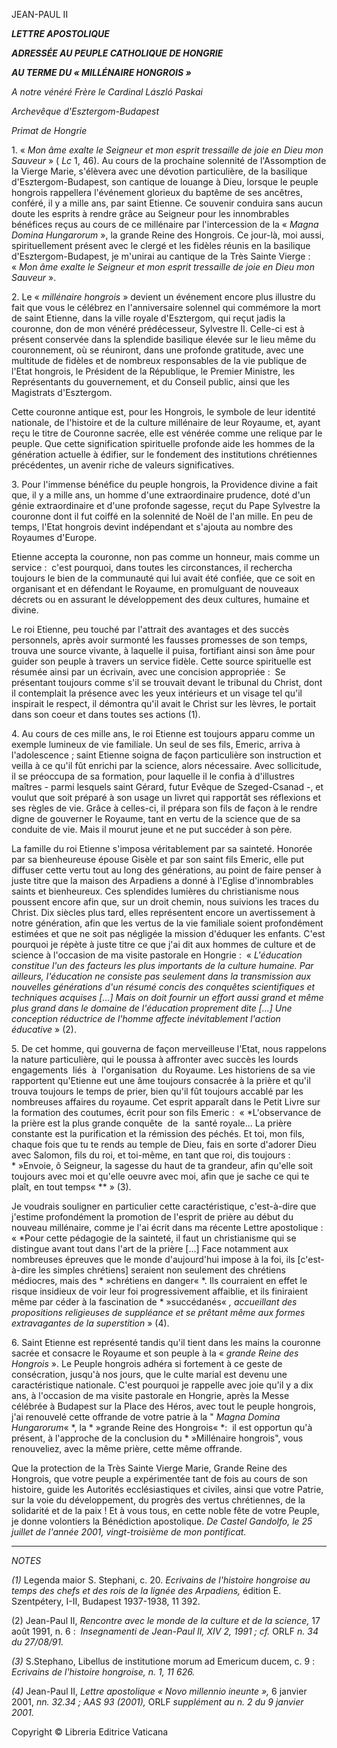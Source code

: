 JEAN-PAUL II

***LETTRE APOSTOLIQUE***

***ADRESSÉE AU PEUPLE CATHOLIQUE DE HONGRIE***

***AU TERME DU « *MILLÉNAIRE HONGROIS* »***

*A notre vénéré Frère le Cardinal László Paskai*

*Archevêque d'Esztergom-Budapest*

*Primat de Hongrie*

1. « *Mon âme exalte le Seigneur et mon esprit tressaille de joie en Dieu mon Sauveur* » ( *Lc* 1, 46). Au cours de la prochaine solennité de l'Assomption de la Vierge Marie, s'élèvera avec une dévotion particulière, de la basilique d'Esztergom-Budapest, son cantique de louange à Dieu, lorsque le peuple hongrois rappellera l'événement glorieux du baptême de ses ancêtres, conféré, il y a mille ans, par saint Etienne. Ce souvenir conduira sans aucun doute les esprits à rendre grâce au Seigneur pour les innombrables bénéfices reçus au cours de ce millénaire par l'intercession de la « *Magna Domina Hungarorum* », la grande Reine des Hongrois. Ce jour-là, moi aussi, spirituellement présent avec le clergé et les fidèles réunis en la basilique d'Esztergom-Budapest, je m'unirai au cantique de la Très Sainte Vierge :  « *Mon âme exalte le Seigneur et mon esprit tressaille de joie en Dieu mon Sauveur* ».

2. Le « *millénaire hongrois* » devient un événement encore plus illustre du fait que vous le célébrez en l'anniversaire solennel qui commémore la mort de saint Etienne, dans la ville royale d'Esztergom, qui reçut jadis la couronne, don de mon vénéré prédécesseur, Sylvestre II. Celle-ci est à présent conservée dans la splendide basilique élevée sur le lieu même du couronnement, où se réuniront, dans une profonde gratitude, avec une multitude de fidèles et de nombreux responsables de la vie publique de l'Etat hongrois, le Président de la République, le Premier Ministre, les Représentants du gouvernement, et du Conseil public, ainsi que les Magistrats d'Esztergom.

Cette couronne antique est, pour les Hongrois, le symbole de leur identité nationale, de l'histoire et de la culture millénaire de leur Royaume, et, ayant reçu le titre de Couronne sacrée, elle est vénérée comme une relique par le peuple. Que cette signification spirituelle profonde aide les hommes de la génération actuelle à édifier, sur le fondement des institutions chrétiennes précédentes, un avenir riche de valeurs significatives.

3. Pour l'immense bénéfice du peuple hongrois, la Providence divine a fait que, il y a mille ans, un homme d'une extraordinaire prudence, doté d'un génie extraordinaire et d'une profonde sagesse, reçut du Pape Sylvestre la couronne dont il fut coiffé en la solennité de Noël de l'an mille. En peu de temps, l'Etat hongrois devint indépendant et s'ajouta au nombre des Royaumes d'Europe.

Etienne accepta la couronne, non pas comme un honneur, mais comme un service :  c'est pourquoi, dans toutes les circonstances, il rechercha toujours le bien de la communauté qui lui avait été confiée, que ce soit en organisant et en défendant le Royaume, en promulguant de nouveaux décrets ou en assurant le développement des deux cultures, humaine et divine.

Le roi Etienne, peu touché par l'attrait des avantages et des succès personnels, après avoir surmonté les fausses promesses de son temps, trouva une source vivante, à laquelle il puisa, fortifiant ainsi son âme pour guider son peuple à travers un service fidèle. Cette source spirituelle est résumée ainsi par un écrivain, avec une concision appropriée :  Se présentant toujours comme s'il se trouvait devant le tribunal du Christ, dont il contemplait la présence avec les yeux intérieurs et un visage tel qu'il inspirait le respect, il démontra qu'il avait le Christ sur les lèvres, le portait dans son coeur et dans toutes ses actions (1).

4. Au cours de ces mille ans, le roi Etienne est toujours apparu comme un exemple lumineux de vie familiale. Un seul de ses fils, Emeric, arriva à l'adolescence ; saint Etienne soigna de façon particulière son instruction et veilla à ce qu'il fût enrichi par la science, alors nécessaire. Avec sollicitude, il se préoccupa de sa formation, pour laquelle il le confia à d'illustres maîtres - parmi lesquels saint Gérard, futur Evêque de Szeged-Csanad -, et voulut que soit préparé à son usage un livret qui rapportât ses réflexions et ses règles de vie. Grâce à celles-ci, il prépara son fils de façon à le rendre digne de gouverner le Royaume, tant en vertu de la science que de sa conduite de vie. Mais il mourut jeune et ne put succéder à son père.

La famille du roi Etienne s'imposa véritablement par sa sainteté. Honorée par sa bienheureuse épouse Gisèle et par son saint fils Emeric, elle put diffuser cette vertu tout au long des générations, au point de faire penser à juste titre que la maison des Arpadiens a donné à l'Eglise d'innombrables saints et bienheureux. Ces splendides lumières du christianisme nous poussent encore afin que, sur un droit chemin, nous suivions les traces du Christ. Dix siècles plus tard, elles représentent encore un avertissement à notre génération, afin que les vertus de la vie familiale soient profondément estimées et que ne soit pas négligée la mission d'éduquer les enfants. C'est pourquoi je répète à juste titre ce que j'ai dit aux hommes de culture et de science à l'occasion de ma visite pastorale en Hongrie :  « *L'éducation constitue l'un des facteurs les plus importants de la culture humaine. Par ailleurs, l'éducation ne consiste pas seulement dans la transmission aux nouvelles générations d'un résumé concis des conquêtes scientifiques et techniques acquises [...] Mais on doit fournir un effort aussi grand et même plus grand dans le domaine de l'éducation proprement dite [...] Une conception réductrice de l'homme affecte inévitablement l'action éducative* » (2).

5. De cet homme, qui gouverna de façon merveilleuse l'Etat, nous rappelons la nature particulière, qui le poussa à affronter avec succès les lourds engagements  liés  à  l'organisation  du Royaume. Les historiens de sa vie rapportent qu'Etienne eut une âme toujours consacrée à la prière et qu'il trouva toujours le temps de prier, bien qu'il fût toujours accablé par les nombreuses affaires du royaume. Cet esprit apparaît dans le Petit Livre sur la formation des coutumes, écrit pour son fils Emeric :  « *L'observance de la prière est la plus grande conquête  de  la  santé royale... La prière constante est la purification et la rémission des péchés. Et toi, mon fils, chaque fois que tu te rends au temple de Dieu, fais en sorte d'adorer Dieu avec Salomon, fils du roi, et toi-même, en tant que roi, dis toujours :  * »Envoie, ô Seigneur, la sagesse du haut de ta grandeur, afin qu'elle soit toujours avec moi et qu'elle oeuvre avec moi, afin que je sache ce qui te plaît, en tout temps« ** » (3).

Je voudrais souligner en particulier cette caractéristique, c'est-à-dire que j'estime profondément la promotion de l'esprit de prière au début du nouveau millénaire, comme je l'ai écrit dans ma récente Lettre apostolique :  « *Pour cette pédagogie de la sainteté, il faut un christianisme qui se distingue avant tout dans l'art de la prière [...] Face notamment aux nombreuses épreuves que le monde d'aujourd'hui impose à la foi, ils [c'est-à-dire les simples chrétiens] seraient non seulement des chrétiens médiocres, mais des * »chrétiens en danger« *. Ils courraient en effet le risque insidieux de voir leur foi progressivement affaiblie, et ils finiraient même par céder à la fascination de * »succédanés« *, accueillant des propositions religieuses de suppléance et se prêtant même aux formes extravagantes de la superstition* » (4).

6. Saint Etienne est représenté tandis qu'il tient dans les mains la couronne sacrée et consacre le Royaume et son peuple à la « *grande Reine des Hongrois* ». Le Peuple hongrois adhéra si fortement à ce geste de consécration, jusqu'à nos jours, que le culte marial est devenu une caractéristique nationale. C'est pourquoi je rappelle avec joie qu'il y a dix ans, à l'occasion de ma visite pastorale en Hongrie, après la Messe célébrée à Budapest sur la Place des Héros, avec tout le peuple hongrois, j'ai renouvelé cette offrande de votre patrie à la " *Magna Domina Hungarorum*« *, la * »grande Reine des Hongrois« *:  il est opportun qu'à présent, à l'approche de la conclusion du * »Millénaire hongrois", vous renouveliez, avec la même prière, cette même offrande.

Que la protection de la Très Sainte Vierge Marie, Grande Reine des Hongrois, que votre peuple a expérimentée tant de fois au cours de son histoire, guide les Autorités ecclésiastiques et civiles, ainsi que votre Patrie, sur la voie du développement, du progrès des vertus chrétiennes, de la solidarité et de la paix ! Et à vous tous, en cette noble fête de votre Peuple, je donne volontiers la Bénédiction apostolique. *De Castel Gandolfo, le 25 juillet de l'année 2001, vingt-troisième de mon pontificat.*

* * *

*NOTES*

*(1)* Legenda maior S. Stephani, c. 20. *Ecrivains de l'histoire hongroise au temps des chefs et des rois de la lignée des Arpadiens,* édition E. Szentpétery, I-II, Budapest 1937-1938, 11 392.

(2) Jean-Paul II, *Rencontre avec le monde de la culture et de la science,* 17 août 1991, n. 6 :  *Insegnamenti de Jean-Paul II, XIV 2, 1991 ; cf.* ORLF *n. 34 du 27/08/91.*

*(3)* S.Stephano, Libellus de institutione morum ad Emericum ducem, c. 9 :  *Ecrivains de l'histoire hongroise, n. 1, 11 626.*

*(4)* Jean-Paul II, *Lettre apostolique « *Novo millennio ineunte* »,* 6 janvier 2001, *nn. 32.34 ; AAS 93 (2001),* ORLF *supplément au n. 2 du 9 janvier 2001.*

Copyright © Libreria Editrice Vaticana